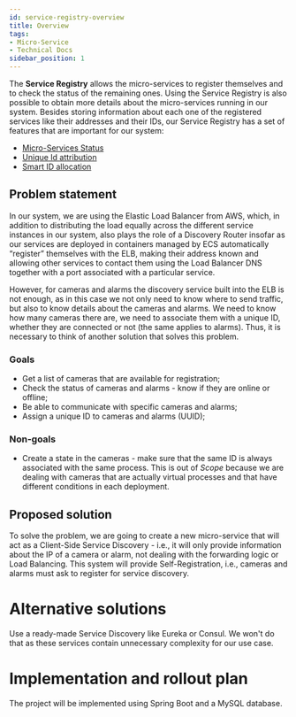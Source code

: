 ```yaml
---
id: service-registry-overview
title: Overview
tags:
- Micro-Service
- Technical Docs
sidebar_position: 1
---
```


The **Service Registry** allows the micro-services to register themselves and to check the status of the remaining ones. Using the Service Registry is also possible to obtain more details about the micro-services running in our system. Besides storing information about each one of the registered services like their addresses and their IDs, our Service Registry has a set of features that are important for our system:

* [Micro-Services Status](./micro-services-status.md)
* [Unique Id attribution](./id-allocation.md)
* [Smart ID allocation](./id-allocation.md)

## Problem statement

In our system, we are using the Elastic Load Balancer from AWS, which, in addition to distributing the load equally across the different service instances in our system, also plays the role of a Discovery Router insofar as our services are deployed in containers managed by ECS automatically “register” themselves with the ELB, making their address known and allowing other services to contact them using the Load Balancer DNS together with a port associated with a particular service.

However, for cameras and alarms the discovery service built into the ELB is not enough, as in this case we not only need to know where to send traffic, but also to know details about the cameras and alarms. We need to know how many cameras there are, we need to associate them with a unique ID, whether they are connected or not (the same applies to alarms). Thus, it is necessary to think of another solution that solves this problem.

### Goals

- Get a list of cameras that are available for registration;
- Check the status of cameras and alarms - know if they are online or offline;
- Be able to communicate with specific cameras and alarms;
- Assign a unique ID to cameras and alarms (UUID);

### Non-goals

- Create a state in the cameras - make sure that the same ID is always associated with the same process. This is out of *Scope* because we are dealing with cameras that are actually virtual processes and that have different conditions in each deployment.

## Proposed solution

To solve the problem, we are going to create a new micro-service that will act as a Client-Side Service Discovery - i.e., it will only provide information about the IP of a camera or alarm, not dealing with the forwarding logic or Load Balancing. This system will provide Self-Registration, i.e., cameras and alarms must ask to register for service discovery.

# Alternative solutions

Use a ready-made Service Discovery like Eureka or Consul. We won't do that as these services contain unnecessary complexity for our use case.

# Implementation and rollout plan

The project will be implemented using Spring Boot and a MySQL database.